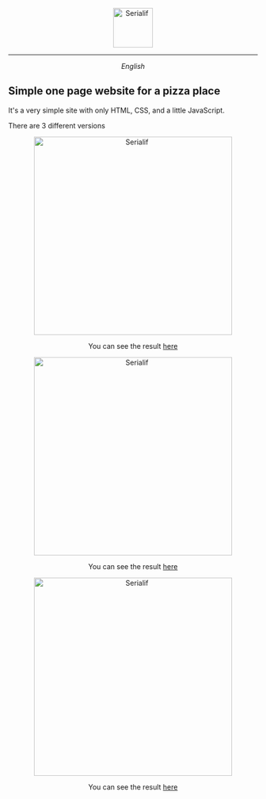 <div align="center">
    <p align="center"><a href="https://serialif.com"><img width="80" height="80" src="https://serialif.com/images/serialif-white.png" alt="Serialif"></a>
<hr>
</div>
<div align="center">
<em>English</em>
</div>

## Simple one page website for a pizza place
It's a very simple site with only HTML, CSS, and a little JavaScript.

There are 3 different versions


<div align="center">
    <p align="center"><a href="https://pizza2.serialif.com"><img width="400" height="auto" src="https://serialif.com/images/pizza2.jpg" alt="Serialif"></a>
</div>

<p align="center">You can see the result <a href="https://pizza2.serialif.com">here</a></p>

<div align="center">
    <p align="center"><a href="https://pizza1.serialif.com"><img width="400" height="auto" src="https://serialif.com/images/pizza1.jpg" alt="Serialif"></a>
</div>

<p align="center">You can see the result <a href="https://pizza1.serialif.com">here</a></p>

<div align="center">
    <p align="center"><a href="https://pizza3.serialif.com"><img width="400" height="auto" src="https://serialif.com/images/pizza3.jpg" alt="Serialif"></a>
</div>

<p align="center">You can see the result <a href="https://pizza3.serialif.com">here</a></p>
